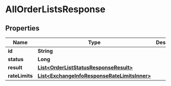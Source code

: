 

# AllOrderListsResponse


## Properties

| Name | Type | Description | Notes |
|------------ | ------------- | ------------- | -------------|
|**id** | **String** |  |  [optional] |
|**status** | **Long** |  |  [optional] |
|**result** | [**List&lt;OrderListStatusResponseResult&gt;**](OrderListStatusResponseResult.md) |  |  [optional] |
|**rateLimits** | [**List&lt;ExchangeInfoResponseRateLimitsInner&gt;**](ExchangeInfoResponseRateLimitsInner.md) |  |  [optional] |



